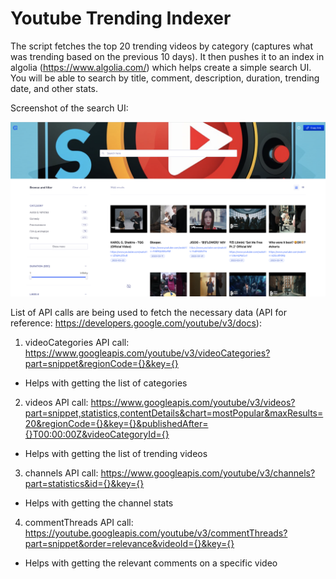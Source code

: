 # Youtube Trending Indexer

The script fetches the top 20 trending videos by category (captures what was trending based on the previous 10 days). It then pushes it to an index in algolia (https://www.algolia.com/) which helps create a simple search UI. You will be able to search by title, comment, description, duration, trending date, and other stats. 


Screenshot of the search UI: 

![alt text](./images/search_ui.png)


List of API calls are being used to fetch the necessary data (API for reference: https://developers.google.com/youtube/v3/docs): 
1. videoCategories API call: https://www.googleapis.com/youtube/v3/videoCategories?part=snippet&regionCode={}&key={}
- Helps with getting the list of categories

2. videos API call: https://www.googleapis.com/youtube/v3/videos?part=snippet,statistics,contentDetails&chart=mostPopular&maxResults=20&regionCode={}&key={}&publishedAfter={}T00:00:00Z&videoCategoryId={}
- Helps with getting the list of trending videos 

3. channels API call: https://www.googleapis.com/youtube/v3/channels?part=statistics&id={}&key={}
- Helps with getting the channel stats 

4. commentThreads API call: https://youtube.googleapis.com/youtube/v3/commentThreads?part=snippet&order=relevance&videoId={}&key={}
- Helps with getting the relevant comments on a specific video 

